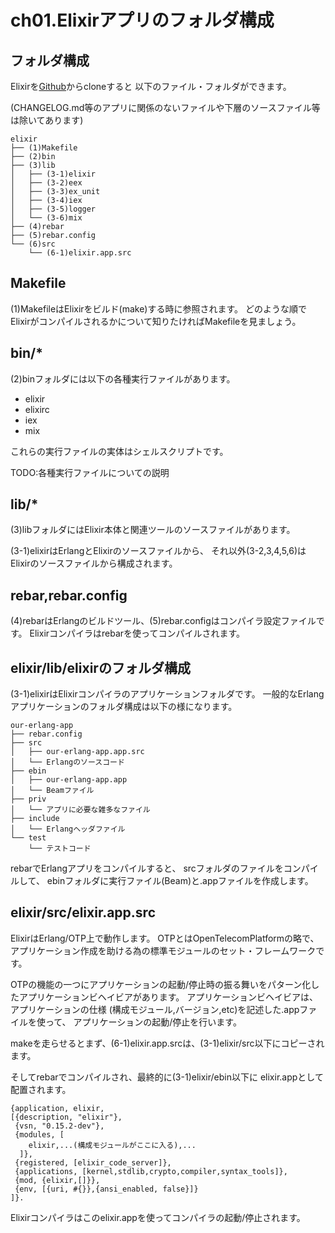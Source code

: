 ch01.Elixirアプリのフォルダ構成
===============================

フォルダ構成
------------

Elixirを[Github](https://github.com/elixir-lang/elixir)からcloneすると 以下のファイル・フォルダができます。

(CHANGELOG.md等のアプリに関係のないファイルや下層のソースファイル等は除いてあります)

```
elixir
├── (1)Makefile
├── (2)bin
├── (3)lib
│   ├── (3-1)elixir
│   ├── (3-2)eex
│   ├── (3-3)ex_unit
│   ├── (3-4)iex
│   ├── (3-5)logger
│   └── (3-6)mix
├── (4)rebar
├── (5)rebar.config
└── (6)src
    └── (6-1)elixir.app.src
```

Makefile
--------

(1)MakefileはElixirをビルド(make)する時に参照されます。 どのような順でElixirがコンパイルされるかについて知りたければMakefileを見ましょう。

bin/*
-----

(2)binフォルダには以下の各種実行ファイルがあります。

- elixir
- elixirc
- iex
- mix

これらの実行ファイルの実体はシェルスクリプトです。

TODO:各種実行ファイルについての説明

lib/*
-----

(3)libフォルダにはElixir本体と関連ツールのソースファイルがあります。

(3-1)elixirはErlangとElixirのソースファイルから、 それ以外(3-2,3,4,5,6)はElixirのソースファイルから構成されます。

rebar,rebar.config
------------------

(4)rebarはErlangのビルドツール、(5)rebar.configはコンパイラ設定ファイルです。 Elixirコンパイラはrebarを使ってコンパイルされます。

elixir/lib/elixirのフォルダ構成
-------------------------------

(3-1)elixirはElixirコンパイラのアプリケーションフォルダです。 一般的なErlangアプリケーションのフォルダ構成は以下の様になります。

```
our-erlang-app
├── rebar.config
├── src
│   ├── our-erlang-app.app.src
│   └── Erlangのソースコード
├── ebin
│   ├── our-erlang-app.app
│   └── Beamファイル
├── priv
│   └── アプリに必要な雑多なファイル
├── include
│   └── Erlangヘッダファイル
└── test
    └── テストコード
```

rebarでErlangアプリをコンパイルすると、 srcフォルダのファイルをコンパイルして、 ebinフォルダに実行ファイル(Beam)と.appファイルを作成します。

elixir/src/elixir.app.src
-------------------------

ElixirはErlang/OTP上で動作します。 OTPとはOpenTelecomPlatformの略で、 アプリケーション作成を助ける為の標準モジュールのセット・フレームワークです。

OTPの機能の一つにアプリケーションの起動/停止時の振る舞いをパターン化したアプリケーションビヘイビアがあります。 アプリケーションビヘイビアは、アプリケーションの仕様 (構成モジュール,バージョン,etc)を記述した.appファイルを使って、 アプリケーションの起動/停止を行います。

makeを走らせるとまず、(6-1)elixir.app.srcは、(3-1)elixir/src以下にコピーされます。

そしてrebarでコンパイルされ、最終的に(3-1)elixir/ebin以下に elixir.appとして配置されます。

```Erlang:elixir.app
{application, elixir,
[{description, "elixir"},
 {vsn, "0.15.2-dev"},
 {modules, [
	elixir,...(構成モジュールがここに入る),...
  ]},
 {registered, [elixir_code_server]},
 {applications, [kernel,stdlib,crypto,compiler,syntax_tools]},
 {mod, {elixir,[]}},
 {env, [{uri, #{}},{ansi_enabled, false}]}
]}.
```

Elixirコンパイラはこのelixir.appを使ってコンパイラの起動/停止されます。
